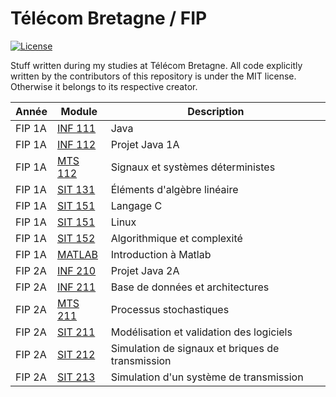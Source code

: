# Télécom Bretagne / FIP

[![License](http://img.shields.io/badge/license-MIT-blue.svg?style=flat-square)](https://github.com/maxmouchet/ics.js/blob/master/LICENSE)

Stuff written during my studies at Télécom Bretagne. All code explicitly written by the contributors of this repository is under the MIT license. Otherwise it belongs to its respective creator.

Année  | Module                                                               | Description
-------|----------------------------------------------------------------------|------------
FIP 1A | [INF 111](https://github.com/maxmouchet/tb/tree/master/INF111)       | Java
FIP 1A | [INF 112](https://github.com/maxmouchet/tb/tree/master/INF1112)      | Projet Java 1A
FIP 1A | [MTS 112](https://github.com/maxmouchet/tb/tree/master/MTS112)       | Signaux et systèmes déterministes
FIP 1A | [SIT 131](https://github.com/maxmouchet/tb/tree/master/SIT131)       | Éléments d'algèbre linéaire
FIP 1A | [SIT 151](https://github.com/maxmouchet/tb/tree/master/SIT151/C)     | Langage C
FIP 1A | [SIT 151](https://github.com/maxmouchet/tb/tree/master/SIT151/Linux) | Linux
FIP 1A | [SIT 152](https://github.com/maxmouchet/tb/tree/master/SIT152)       | Algorithmique et complexité
FIP 1A | [MATLAB](https://github.com/maxmouchet/tb/tree/master/MATLAB)        | Introduction à Matlab
FIP 2A | [INF 210](https://github.com/maxmouchet/INF210)                      | Projet Java 2A
FIP 2A | [INF 211](https://github.com/maxmouchet/tb/tree/master/INF211)       | Base de données et architectures
FIP 2A | [MTS 211](https://github.com/maxmouchet/tb/tree/master/MTS211)       | Processus stochastiques
FIP 2A | [SIT 211](https://github.com/maxmouchet/tb/tree/master/SIT211)       | Modélisation et validation des logiciels
FIP 2A | [SIT 212](https://github.com/maxmouchet/tb/tree/master/SIT212)       | Simulation de signaux et briques de transmission
FIP 2A | [SIT 213](https://github.com/maxmouchet/SIT213)                      | Simulation d'un système de transmission
